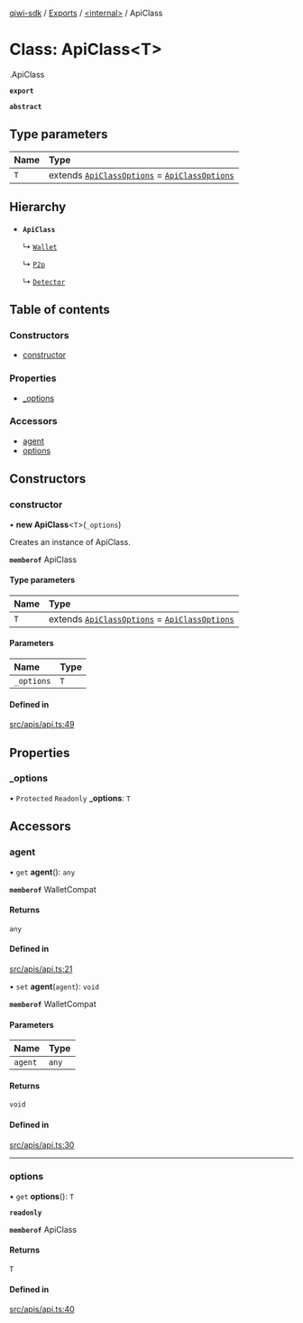 [qiwi-sdk](../README.md) / [Exports](../modules.md) / [<internal\>](../modules/internal_.md) / ApiClass

# Class: ApiClass<T\>

[<internal>](../modules/internal_.md).ApiClass

**`export`**

**`abstract`**

## Type parameters

| Name | Type |
| :------ | :------ |
| `T` | extends [`ApiClassOptions`](../interfaces/internal_.ApiClassOptions.md) = [`ApiClassOptions`](../interfaces/internal_.ApiClassOptions.md) |

## Hierarchy

- **`ApiClass`**

  ↳ [`Wallet`](QIWI.Wallet.md)

  ↳ [`P2p`](QIWI.P2p.md)

  ↳ [`Detector`](QIWI.Detector.md)

## Table of contents

### Constructors

- [constructor](internal_.ApiClass.md#constructor)

### Properties

- [\_options](internal_.ApiClass.md#_options)

### Accessors

- [agent](internal_.ApiClass.md#agent)
- [options](internal_.ApiClass.md#options)

## Constructors

### constructor

• **new ApiClass**<`T`\>(`_options`)

Creates an instance of ApiClass.

**`memberof`** ApiClass

#### Type parameters

| Name | Type |
| :------ | :------ |
| `T` | extends [`ApiClassOptions`](../interfaces/internal_.ApiClassOptions.md) = [`ApiClassOptions`](../interfaces/internal_.ApiClassOptions.md) |

#### Parameters

| Name | Type |
| :------ | :------ |
| `_options` | `T` |

#### Defined in

[src/apis/api.ts:49](https://github.com/AlexXanderGrib/node-qiwi-sdk/blob/0783ca8/src/apis/api.ts#L49)

## Properties

### \_options

• `Protected` `Readonly` **\_options**: `T`

## Accessors

### agent

• `get` **agent**(): `any`

**`memberof`** WalletCompat

#### Returns

`any`

#### Defined in

[src/apis/api.ts:21](https://github.com/AlexXanderGrib/node-qiwi-sdk/blob/0783ca8/src/apis/api.ts#L21)

• `set` **agent**(`agent`): `void`

**`memberof`** WalletCompat

#### Parameters

| Name | Type |
| :------ | :------ |
| `agent` | `any` |

#### Returns

`void`

#### Defined in

[src/apis/api.ts:30](https://github.com/AlexXanderGrib/node-qiwi-sdk/blob/0783ca8/src/apis/api.ts#L30)

___

### options

• `get` **options**(): `T`

**`readonly`**

**`memberof`** ApiClass

#### Returns

`T`

#### Defined in

[src/apis/api.ts:40](https://github.com/AlexXanderGrib/node-qiwi-sdk/blob/0783ca8/src/apis/api.ts#L40)
